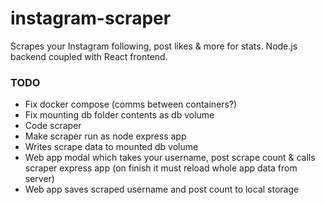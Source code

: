# instagram-scraper

Scrapes your Instagram following, post likes &amp; more for stats. Node.js backend coupled with React frontend.

### TODO

-   Fix docker compose (comms between containers?)
-   Fix mounting db folder contents as db volume
-   Code scraper
-   Make scraper run as node express app
-   Writes scrape data to mounted db volume
-   Web app modal which takes your username, post scrape count & calls scraper express app (on finish it must reload whole app data from server)
-   Web app saves scraped username and post count to local storage
